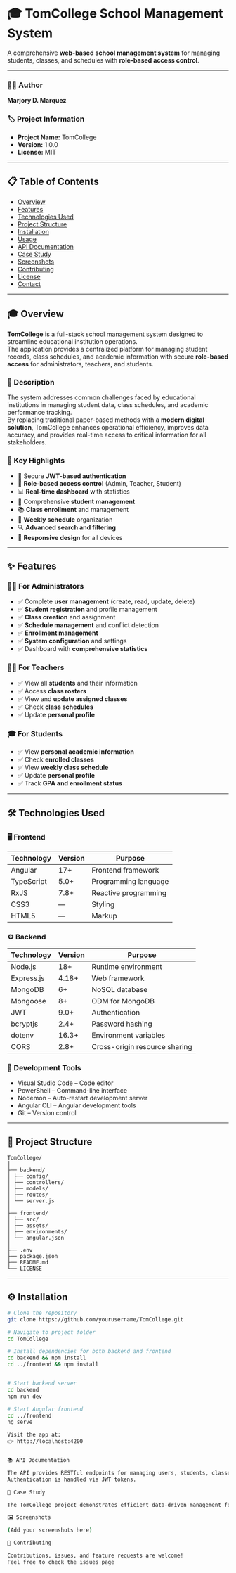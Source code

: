 
# 🎓 TomCollege School Management System

A comprehensive **web-based school management system** for managing students, classes, and schedules with **role-based access control**.

---

### 🧑‍💻 Author
**Marjory D. Marquez**

### 🏷️ Project Information
- **Project Name:** TomCollege  
- **Version:** 1.0.0  
- **License:** MIT  

---

## 📋 Table of Contents
- [Overview](#-overview)
- [Features](#-features)
- [Technologies Used](#-technologies-used)
- [Project Structure](#-project-structure)
- [Installation](#-installation)
- [Usage](#-usage)
- [API Documentation](#-api-documentation)
- [Case Study](#-case-study)
- [Screenshots](#-screenshots)
- [Contributing](#-contributing)
- [License](#-license)
- [Contact](#-contact)

---

## 🎓 Overview

**TomCollege** is a full-stack school management system designed to streamline educational institution operations.  
The application provides a centralized platform for managing student records, class schedules, and academic information with secure **role-based access** for administrators, teachers, and students.

### 🧾 Description
The system addresses common challenges faced by educational institutions in managing student data, class schedules, and academic performance tracking.  
By replacing traditional paper-based methods with a **modern digital solution**, TomCollege enhances operational efficiency, improves data accuracy, and provides real-time access to critical information for all stakeholders.

### 🔑 Key Highlights
- 🔐 Secure **JWT-based authentication**
- 👥 **Role-based access control** (Admin, Teacher, Student)
- 📊 **Real-time dashboard** with statistics
- 🎯 Comprehensive **student management**
- 📚 **Class enrollment** and management
- 📅 **Weekly schedule** organization
- 🔍 **Advanced search and filtering**
- 📱 **Responsive design** for all devices

---

## ✨ Features

### 👩‍💼 For Administrators
- ✅ Complete **user management** (create, read, update, delete)
- ✅ **Student registration** and profile management
- ✅ **Class creation** and assignment
- ✅ **Schedule management** and conflict detection
- ✅ **Enrollment management**
- ✅ **System configuration** and settings
- ✅ Dashboard with **comprehensive statistics**

### 👨‍🏫 For Teachers
- ✅ View all **students** and their information
- ✅ Access **class rosters**
- ✅ View and **update assigned classes**
- ✅ Check **class schedules**
- ✅ Update **personal profile**

### 🎓 For Students
- ✅ View **personal academic information**
- ✅ Check **enrolled classes**
- ✅ View **weekly class schedule**
- ✅ Update **personal profile**
- ✅ Track **GPA and enrollment status**

---

## 🛠️ Technologies Used

### 🖥️ Frontend
| Technology | Version | Purpose |
|-------------|----------|----------|
| Angular | 17+ | Frontend framework |
| TypeScript | 5.0+ | Programming language |
| RxJS | 7.8+ | Reactive programming |
| CSS3 | — | Styling |
| HTML5 | — | Markup |

### ⚙️ Backend
| Technology | Version | Purpose |
|-------------|----------|----------|
| Node.js | 18+ | Runtime environment |
| Express.js | 4.18+ | Web framework |
| MongoDB | 6+ | NoSQL database |
| Mongoose | 8+ | ODM for MongoDB |
| JWT | 9.0+ | Authentication |
| bcryptjs | 2.4+ | Password hashing |
| dotenv | 16.3+ | Environment variables |
| CORS | 2.8+ | Cross-origin resource sharing |

### 🧰 Development Tools
- Visual Studio Code – Code editor  
- PowerShell – Command-line interface  
- Nodemon – Auto-restart development server  
- Angular CLI – Angular development tools  
- Git – Version control  

---

## 📁 Project Structure

```
TomCollege/
│
├── backend/
│ ├── config/
│ ├── controllers/
│ ├── models/
│ ├── routes/
│ └── server.js
│
├── frontend/
│ ├── src/
│ ├── assets/
│ ├── environments/
│ └── angular.json
│
├── .env
├── package.json
├── README.md
└── LICENSE
```


---

## ⚙️ Installation

```bash
# Clone the repository
git clone https://github.com/yourusername/TomCollege.git

# Navigate to project folder
cd TomCollege

# Install dependencies for both backend and frontend
cd backend && npm install
cd ../frontend && npm install


# Start backend server
cd backend
npm run dev

# Start Angular frontend
cd ../frontend
ng serve

Visit the app at:
👉 http://localhost:4200


📚 API Documentation

The API provides RESTful endpoints for managing users, students, classes, and schedules.
Authentication is handled via JWT tokens.

📖 Case Study

The TomCollege project demonstrates efficient data-driven management for schools, improving accessibility and transparency between staff, students, and administration.

🖼️ Screenshots

(Add your screenshots here)

🤝 Contributing

Contributions, issues, and feature requests are welcome!
Feel free to check the issues page
